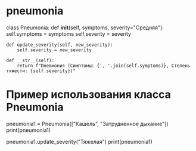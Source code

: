 # pneumonia
class Pneumonia:
    def __init__(self, symptoms, severity="Средняя"):
        self.symptoms = symptoms
        self.severity = severity

    def update_severity(self, new_severity):
        self.severity = new_severity

    def __str__(self):
        return f"Пневмония (Симптомы: {', '.join(self.symptoms)}, Степень тяжести: {self.severity})"

# Пример использования класса Pneumonia
pneumonia1 = Pneumonia(["Кашель", "Затрудненное дыхание"])
print(pneumonia1)

pneumonia1.update_severity("Тяжелая")
print(pneumonia1)
